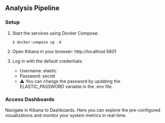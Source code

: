## Analysis Pipeline


### Setup

1. Start the services using Docker Compose:
    ```shell
    $ docker-compose up -d
    ```
2. Open Kibana in your browser:
http://localhost:5601

3. Log in with the default credentials:
    - Username: elastic
    - Password: secret
    - ⚠️ You can change the password by updating the ELASTIC_PASSWORD variable in the .env file.

### Access Dashboards

Navigate in Kibana to Dashboards.
Here you can explore the pre-configured visualizations and monitor your system metrics in real-time.
